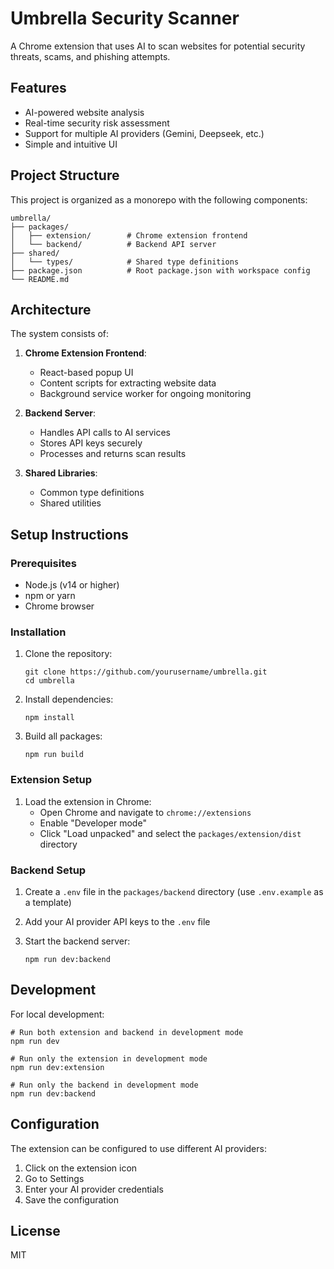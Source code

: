 # Umbrella Security Scanner

A Chrome extension that uses AI to scan websites for potential security threats, scams, and phishing attempts.

## Features

- AI-powered website analysis
- Real-time security risk assessment
- Support for multiple AI providers (Gemini, Deepseek, etc.)
- Simple and intuitive UI

## Project Structure

This project is organized as a monorepo with the following components:

```
umbrella/
├── packages/
│   ├── extension/        # Chrome extension frontend
│   └── backend/          # Backend API server
├── shared/
│   └── types/            # Shared type definitions
├── package.json          # Root package.json with workspace config
└── README.md
```

## Architecture

The system consists of:

1. **Chrome Extension Frontend**:
   - React-based popup UI
   - Content scripts for extracting website data
   - Background service worker for ongoing monitoring

2. **Backend Server**:
   - Handles API calls to AI services
   - Stores API keys securely
   - Processes and returns scan results

3. **Shared Libraries**:
   - Common type definitions
   - Shared utilities

## Setup Instructions

### Prerequisites

- Node.js (v14 or higher)
- npm or yarn
- Chrome browser

### Installation

1. Clone the repository:
   ```
   git clone https://github.com/yourusername/umbrella.git
   cd umbrella
   ```

2. Install dependencies:
   ```
   npm install
   ```

3. Build all packages:
   ```
   npm run build
   ```

### Extension Setup

1. Load the extension in Chrome:
   - Open Chrome and navigate to `chrome://extensions`
   - Enable "Developer mode"
   - Click "Load unpacked" and select the `packages/extension/dist` directory

### Backend Setup

1. Create a `.env` file in the `packages/backend` directory (use `.env.example` as a template)
2. Add your AI provider API keys to the `.env` file

3. Start the backend server:
   ```
   npm run dev:backend
   ```

## Development

For local development:

```
# Run both extension and backend in development mode
npm run dev

# Run only the extension in development mode
npm run dev:extension

# Run only the backend in development mode
npm run dev:backend
```

## Configuration

The extension can be configured to use different AI providers:

1. Click on the extension icon
2. Go to Settings
3. Enter your AI provider credentials
4. Save the configuration

## License

MIT 